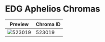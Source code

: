 # EDG Aphelios Chromas

| Preview | Chroma ID |
|---------|-----------|
| ![523019](https://raw.communitydragon.org/latest/plugins/rcp-be-lol-game-data/global/default/v1/champion-chroma-images/523/523019.png) | 523019 |